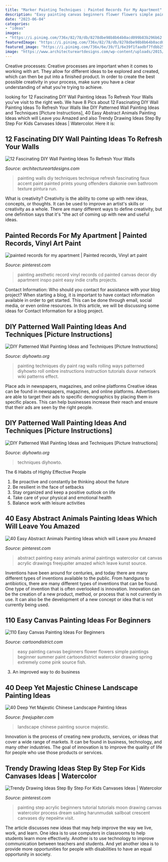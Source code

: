```yaml
---
title: "Marker Painting Techniques : Painted Records For My Apartment"
description: "Easy painting canvas beginners flower flowers simple paintings beginner summer paint cartoondistrict watercolor drawing spring extremely come pink source fish"
date: "2023-06-04"
categories:
- "ideas"
images:
- "https://i.pinimg.com/736x/82/78/db/8278dbe98b8b64b0acd099b83b296b62.jpg"
featuredImage: "https://i.pinimg.com/736x/82/78/db/8278dbe98b8b64b0acd099b83b296b62.jpg"
featured_image: "https://i.pinimg.com/736x/6e/39/f1/6e39f1faadbf7fdbb2574d7abf01877d.jpg"
image: "https://www.architectureartdesigns.com/wp-content/uploads/2015/06/810-630x410.jpg"
---
```



Creative processes:
Creative processes are important when it comes to working with art. They allow for different ideas to be explored and created, which can then be put into a finished product. In order to create the best possible creativity in your process, make sure you have a clear understanding of what you’re trying to achieve.

	

		
looking for 12 Fascinating DIY Wall Painting Ideas To Refresh Your Walls you've visit to the right web. We have 8 Pics about 12 Fascinating DIY Wall Painting Ideas To Refresh Your Walls like DIY Patterned Wall Painting Ideas and Techniques [Picture Instructions], 40 Easy Abstract Animals Painting Ideas which will Leave you Amazed and also Trendy Drawing Ideas Step By Step For Kids Canvases Ideas | Watercolor. Here it is:
		
    
## 12 Fascinating DIY Wall Painting Ideas To Refresh Your Walls

<img loading=lazy src="https://www.architectureartdesigns.com/wp-content/uploads/2015/06/810-630x410.jpg" onerror="this.onerror=null;this.src='https://tse1.mm.bing.net/th?id=OIP.LqMMyR_4y4b08Lz3Y6BY2QHaE0&amp;pid=15.1';" alt="12 Fascinating DIY Wall Painting Ideas To Refresh Your Walls">

_Source: architectureartdesigns.com_

>painting walls diy techniques technique refresh fascinating faux accent paint painted prints young offenders diakonie own bathroom texture pintura run. 

	

What is creativity?
Creativity is the ability to come up with new ideas, concepts, or thoughts. It can be used to improve an artist's skills or creativity as a whole. There are many different ways to define creativity, but one definition says that it's "the act of coming up with new and useful ideas.

    
## Painted Records For My Apartment | Painted Records, Vinyl Art Paint

<img loading=lazy src="https://i.pinimg.com/736x/82/78/db/8278dbe98b8b64b0acd099b83b296b62.jpg" onerror="this.onerror=null;this.src='https://tse2.mm.bing.net/th?id=OIP.V4U2OBNVjN3FNCuFPmlKuQHaOk&amp;pid=15.1';" alt="painted records for my apartment | Painted records, Vinyl art paint">

_Source: pinterest.com_

>painting aesthetic record vinyl records cd painted canvas decor diy apartment inspo paint easy indie crafts projects. 

	

Contact Information: Who should you contact for assistance with your blog project?
When starting a blog, it is important to have contact information available in order to get started. This can be done through email, social media, or even online resources. In this article, we will be discussing some ideas for Contact Information for a blog project.

    
## DIY Patterned Wall Painting Ideas And Techniques [Picture Instructions]

<img loading=lazy src="http://www.diyhowto.org/wp-content/uploads/DIY-Rag-Rolling-Wall-Painting-Instruction-DIY-Wall-Painting-Ideas-Techniques-Tutorials-DIYHowto.jpg" onerror="this.onerror=null;this.src='https://tse3.mm.bing.net/th?id=OIP.6iRBOixJMMS6ak37NejvmQHaJ8&amp;pid=15.1';" alt="DIY Patterned Wall Painting Ideas and Techniques [Picture Instructions]">

_Source: diyhowto.org_

>painting techniques diy paint rag walls rolling ways patterned diyhowto roll ombre instructions instruction tutorials duvar network wiki patterns effect. 

	

Place ads in newspapers, magazines, and online platforms
Creative ideas can be found in newspapers, magazines, and online platforms. Advertisers are able to target their ads to specific demographics by placing them in specific places. This can help businesses increase their reach and ensure that their ads are seen by the right people.

    
## DIY Patterned Wall Painting Ideas And Techniques [Picture Instructions]

<img loading=lazy src="https://www.diyhowto.org/wp-content/uploads/DIY-Moroccan-Style-Wall-Stencil-Painting-Instruction-DIY-Wall-Painting-Ideas-Techniques-Tutorials-DIYHowto.jpg" onerror="this.onerror=null;this.src='https://tse1.mm.bing.net/th?id=OIP.txnaaqMV_J3yr1qn0ke4BwHaJ8&amp;pid=15.1';" alt="DIY Patterned Wall Painting Ideas and Techniques [Picture Instructions]">

_Source: diyhowto.org_

>techniques diyhowto. 

	

The 6 Habits of Highly Effective People
1. Be proactive and constantly be thinking about the future 
2. Be resilient in the face of setbacks 
3. Stay organized and keep a positive outlook on life 
4. Take care of your physical and emotional health 
5. Balance work with leisure activities 

    
## 40 Easy Abstract Animals Painting Ideas Which Will Leave You Amazed

<img loading=lazy src="https://i.pinimg.com/736x/6e/39/f1/6e39f1faadbf7fdbb2574d7abf01877d.jpg" onerror="this.onerror=null;this.src='https://tse1.mm.bing.net/th?id=OIP.pXc8hydkRkfPglqjZDEkpQHaKg&amp;pid=15.1';" alt="40 Easy Abstract Animals Painting Ideas which will Leave you Amazed">

_Source: pinterest.com_

>abstract painting easy animals animal paintings watercolor cat canvas acrylic drawings freejupiter amazed which leave kunst source. 

	

Inventions have been around for centuries, and today there are many different types of inventions available to the public. From handguns to antibiotics, there are many different types of inventions that can be found. One type of invention that is often overlooked is innovation. Innovation can be the creation of a new product, method, or process that is not currently in use. It can also be the development of a new concept or idea that is not currently being used.

    
## 110 Easy Canvas Painting Ideas For Beginners

<img loading=lazy src="http://www.cartoondistrict.com/wp-content/uploads/2017/06/Easy-Canvas-Painting-Ideas-For-Beginners24.jpg" onerror="this.onerror=null;this.src='https://tse1.mm.bing.net/th?id=OIP.mWoAEA5EYMomSkqOJVC8-AHaJU&amp;pid=15.1';" alt="110 Easy Canvas Painting Ideas For Beginners">

_Source: cartoondistrict.com_

>easy painting canvas beginners flower flowers simple paintings beginner summer paint cartoondistrict watercolor drawing spring extremely come pink source fish. 

	

3. An improved way to do business

    
## 40 Deep Yet Majestic Chinese Landscape Painting Ideas

<img loading=lazy src="http://www.freejupiter.com/wp-content/uploads/2018/04/Chinese-Landscape-Painting-Ideas-13.jpg" onerror="this.onerror=null;this.src='https://tse2.mm.bing.net/th?id=OIP.UuIt3o1fErAJguKC9yiwjgHaJ6&amp;pid=15.1';" alt="40 Deep Yet Majestic Chinese Landscape Painting Ideas">

_Source: freejupiter.com_

>landscape chinese painting source majestic. 

	

Innovation is the process of creating new products, services, or ideas that cover a wide range of markets. It can be found in business, technology, and many other industries. The goal of innovation is to improve the quality of life for people who use those products or services.

    
## Trendy Drawing Ideas Step By Step For Kids Canvases Ideas | Watercolor

<img loading=lazy src="https://i.pinimg.com/736x/46/0e/5b/460e5bd39c06ccc6978a61bc07c42eb9.jpg" onerror="this.onerror=null;this.src='https://tse4.mm.bing.net/th?id=OIP.B6zMYpyVmJCyRgpacwJd4gAAAA&amp;pid=15.1';" alt="Trendy Drawing Ideas Step By Step For Kids Canvases Ideas | Watercolor">

_Source: pinterest.com_

>painting step acrylic beginners tutorial tutorials moon drawing canvas watercolor process dream sailing harunmudak sailboat crescent canvases diy перейти visit. 

	

The article discusses new ideas that may help improve the way we live, work, and learn. One idea is to use computers in classrooms to help students learn more effectively. Another is to use technology to improve communication between teachers and students. And yet another idea is to provide more opportunities for people with disabilities to have an equal opportunity in society.

